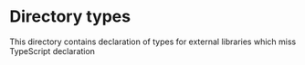 # Directory types

This directory contains declaration of types for external libraries which miss TypeScript declaration
